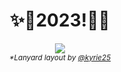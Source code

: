 <div align="center">
  <h1>✨🎉2023!🎉✨</h1>
</div>
<div align="center">
  <a href="https://discord.com/users/140181301255733249">
  <img src="https://lanyard.habanerospices.com/api/140181301255733249"/>
  </a>
  <br>
  <sub><i>*Lanyard layout by <a href="https://github.com/kyrie25">@kyrie25</a></i></sub>
</div>
